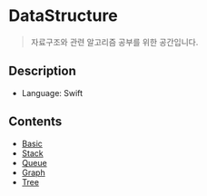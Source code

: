 # DataStructure

> 자료구조와 관련 알고리즘 공부를 위한 공간입니다. 

## Description

- Language: Swift

## Contents
- [Basic](https://github.com/JoongChangYang/DataStructure/blob/master/Basic.md)
- [Stack](https://github.com/JoongChangYang/DataStructure/blob/master/Stack.md)
- [Queue](https://github.com/JoongChangYang/DataStructure/blob/master/Queue.md)
- [Graph](https://github.com/JoongChangYang/DataStructure/blob/master/Graph.md)
- [Tree](https://github.com/JoongChangYang/DataStructure/blob/master/Tree.md)



